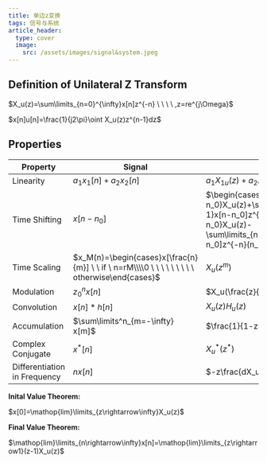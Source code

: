 ```yaml
---
title: 单边z变换
tags: 信号与系统
article_header:
  type: cover
  image:
    src: /assets/images/signal&system.jpeg
---
```


<!--more-->

## Definition of Unilateral Z Transform

$X_u(z)=\sum\limits_{n=0}^{\infty}x[n]z^{-n} \ \ \ \ ,z=re^{j\Omega}$

$x[n]u[n]=\frac{1}{j2\pi}\oint X_u(z)z^{n-1}dz$ 

## Properties

| Property                     | Signal                                                       | UZT                                                          | ROC                   |
| ---------------------------- | ------------------------------------------------------------ | ------------------------------------------------------------ | --------------------- |
| Linearity                    | $a_1x_1[n]+a_2x_2[n]$                                        | $a_1X_{1u}(z)+a_2X_{2u}(z)$                                  | $R_1 \cap R_2$        |
| Time Shifting                | $x[n-n_0]$                                                   | $\begin{cases}z^{-n_0}X_u(z)+\sum\limits_{n=0}^{n_0-1}x[n-n_0]z^{-n}(n_0>0) \\\\  z^{-n_0}X_u(z)-\sum\limits_{n=n_0}^{-1}x[n-n_0]z^{-n}(n_0<0)\end{cases}$ | R                     |
| Time Scaling                 | $x_M(n)=\begin{cases}x[\frac{n}{m}] \ \ if \ n=rM\\\\0 \ \ \ \ \ \ \ \ \ otherwise\end{cases}$ | $X_u(z^m)$                                                   | $R^{\frac{1}{m}}$     |
| Modulation                   | $z_0^nx[n]$                                                  | $X_u(\frac{z}{z_0})$                                         | $R\mid z_0\ \mid$     |
| Convolution                  | $x[n]\ast h[n]$                                              | $X_u(z)H_u(z)$                                               | $R_x \cap R_h$        |
| Accumulation                 | $\sum\limits^n_{m=-\infty} x[m]$                             | $\frac{1}{1-z^{-1}}X_u(z)$                                   | $R\cap(\mid z\mid>1)$ |
| Complex Conjugate            | $x^*[n]$                                                     | $X_u^\ast(z^\ast)$                                           | R                     |
| Differentiation in Frequency | $nx[n]$                                                      | $-z\frac{dX_u(z)}{dz}$                                       | R                     |

**Inital Value Theorem:**

$x[0]=\mathop{lim}\limits_{z\rightarrow\infty}X_u(z)$

**Final Value Theorem:**

$\mathop{lim}\limits_{n\rightarrow\infty}x[n]=\mathop{lim}\limits_{z\rightarrow1}(z-1)X_u(z)$

